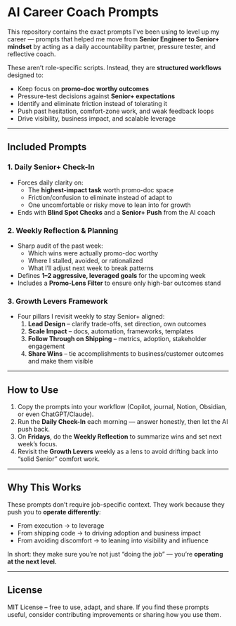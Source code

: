 # AI Career Coach Prompts

This repository contains the exact prompts I’ve been using to level up my career — prompts that helped me move from **Senior Engineer to Senior+ mindset** by acting as a daily accountability partner, pressure tester, and reflective coach.

These aren’t role-specific scripts. Instead, they are **structured workflows** designed to:
- Keep focus on **promo-doc worthy outcomes**  
- Pressure-test decisions against **Senior+ expectations**  
- Identify and eliminate friction instead of tolerating it  
- Push past hesitation, comfort-zone work, and weak feedback loops  
- Drive visibility, business impact, and scalable leverage  

---

## Included Prompts

### 1. **Daily Senior+ Check-In**
- Forces daily clarity on:
  - The **highest-impact task** worth promo-doc space
  - Friction/confusion to eliminate instead of adapt to
  - One uncomfortable or risky move to lean into for growth
- Ends with **Blind Spot Checks** and a **Senior+ Push** from the AI coach

### 2. **Weekly Reflection & Planning**
- Sharp audit of the past week:
  - Which wins were actually promo-doc worthy
  - Where I stalled, avoided, or rationalized
  - What I’ll adjust next week to break patterns
- Defines **1–2 aggressive, leveraged goals** for the upcoming week
- Includes a **Promo-Lens Filter** to ensure only high-bar outcomes stand

### 3. **Growth Levers Framework**
- Four pillars I revisit weekly to stay Senior+ aligned:
  1. **Lead Design** – clarify trade-offs, set direction, own outcomes  
  2. **Scale Impact** – docs, automation, frameworks, templates  
  3. **Follow Through on Shipping** – metrics, adoption, stakeholder engagement  
  4. **Share Wins** – tie accomplishments to business/customer outcomes and make them visible  

---

## How to Use

1. Copy the prompts into your workflow (Copilot, journal, Notion, Obsidian, or even ChatGPT/Claude).  
2. Run the **Daily Check-In** each morning — answer honestly, then let the AI push back.  
3. On **Fridays**, do the **Weekly Reflection** to summarize wins and set next week’s focus.  
4. Revisit the **Growth Levers** weekly as a lens to avoid drifting back into “solid Senior” comfort work.  

---

## Why This Works

These prompts don’t require job-specific context. They work because they push you to **operate differently**:
- From execution → to leverage  
- From shipping code → to driving adoption and business impact  
- From avoiding discomfort → to leaning into visibility and influence  

In short: they make sure you’re not just “doing the job” — you’re **operating at the next level.**

---

## License
MIT License – free to use, adapt, and share. If you find these prompts useful, consider contributing improvements or sharing how you use them.

